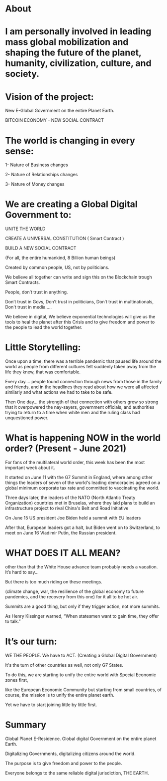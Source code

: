 
# About
# I am personally involved in leading mass global mobilization and shaping the future of the planet, humanity, civilization, culture, and society. 






# Vision of the project: 


New E-Global Government on the entire Planet Earth. 


BITCOIN ECONOMY - NEW SOCIAL CONTRACT


# The world is changing in every sense: 


1- Nature of Business changes

2- Nature of Relationships changes 

3- Nature of Money changes  



# We are creating a Global Digital Government to:  


UNITE THE WORLD 

CREATE A UNIVERSAL CONSTITUTION ( Smart Contract ) 

BUILD A NEW SOCIAL CONTRACT 


(For all, the entire humankind, 8 Billion human beings)   


Created by common people, US, not by politicians.   


We believe all together can write and sign this on the Blockchain trough Smart Contracts. 


People, don’t trust in anything. 

Don’t trust in Govs, Don’t trust in politicians, Don’t trust in multinationals, Don't trust in media.....



We believe in digital, We believe exponential technologies will give us the tools to heal the planet after this Crisis and to give freedom and power to the people to lead the world together.   




# Little Storytelling:  


Once upon a time, there was a terrible pandemic that paused life around the world as people from different cultures felt suddenly taken away from the life they knew, that was comfortable.  

Every day…. people found connection through news from those in the family and friends, and in the headlines they read about how we were all affected similarly and what actions we had to take to be safe.  

Then One day… the strength of that connection with others grew so strong that it overpowered the nay-sayers, government officials, and authorities trying to return to a time when white men and the ruling class had unquestioned power.   




# What is happening NOW in the world order? (Present - June 2021)  


For fans of the multilateral world order, this week has been the most important week about it.  

It started on June 11 with the G7 Summit in England, where among other things the leaders of seven of the world's leading democracies agreed on a global minimum corporate tax rate and committed to vaccinating the world.  

Three days later, the leaders of the NATO (North Atlantic Treaty Organization) countries met in Bruselas, where they laid plans to build an infrastructure project to rival China's Belt and Road Initiative 

On June 15 US president Joe Biden held a summit with EU leaders  

After that, European leaders got a halt, but Biden went on to Switzerland, to meet on June 16 Vladimir Putin, the Russian president.  


# WHAT DOES IT ALL MEAN? 

other than that the White House advance team probably needs a vacation. It’s hard to say...  

But there is too much riding on these meetings. 

(climate change, war, the resilience of the global economy to future pandemics, and the recovery from this one) for it all to be hot air. 

Summits are a good thing, but only if they trigger action, not more summits. 

As Henry Kissinger warned, “When statesmen want to gain time, they offer to talk.”   




# It’s our turn:

WE THE PEOPLE. We have to ACT. (Creating a Global Digital Government) 

It's the turn of other countries as well, not only G7 States.



To do this, we are starting to unify the entire world with Special Economic zones first,

like the European Economic Community but starting from small countries, of course, the mission is to unify the entire planet earth.

Yet we have to start joining little by little first.    



# Summary


Global Planet E-Residence. Global digital Government on the entire planet Earth. 

Digitalizing Governments, digitalizing citizens around the world. 

The purpose is to give freedom and power to the people. 

Everyone belongs to the same reliable digital jurisdiction, THE EARTH.







